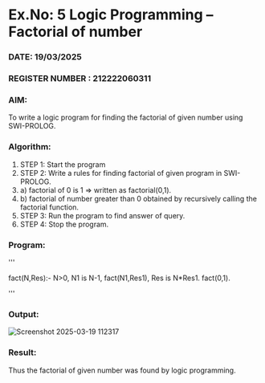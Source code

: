 # Ex.No: 5   Logic Programming – Factorial of number   
### DATE: 19/03/2025                                                                          
### REGISTER NUMBER : 212222060311
### AIM: 
To  write  a logic program for finding the factorial of given number using SWI-PROLOG. 
### Algorithm:
1. STEP 1: Start the program
2. STEP 2:  Write a rules for finding factorial of given program in SWI-PROLOG.
3.   a)	factorial of 0 is 1 => written as factorial(0,1).
4.   b)	factorial of number greater than 0 obtained by recursively calling the factorial    function.
5. STEP 3: Run the program  to find answer of  query.
6. STEP 4: Stop the program.

### Program:

'''

fact(N,Res):-
    N>0,
    N1 is N-1,
    fact(N1,Res1),
    Res is N*Res1.
fact(0,1).


'''



### Output:

![Screenshot 2025-03-19 112317](https://github.com/user-attachments/assets/f7a28a06-9271-4c6f-b7f5-5162ecedfe30)



### Result:
Thus the factorial of given number was found by logic programming. 
